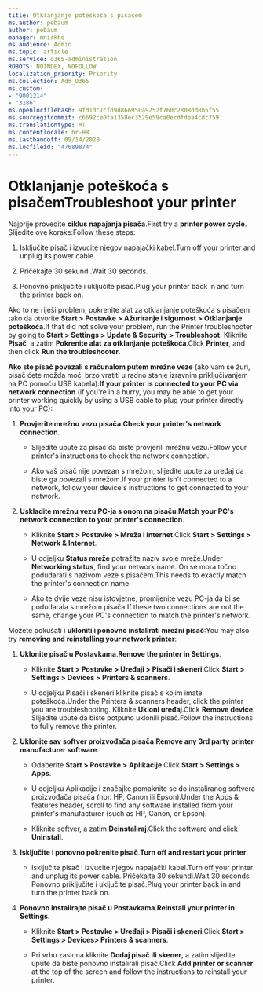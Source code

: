 ```yaml
---
title: Otklanjanje poteškoća s pisačem
ms.author: pebaum
author: pebaum
manager: mnirkhe
ms.audience: Admin
ms.topic: article
ms.service: o365-administration
ROBOTS: NOINDEX, NOFOLLOW
localization_priority: Priority
ms.collection: Adm_O365
ms.custom:
- "9001214"
- "3186"
ms.openlocfilehash: 9fd1dc7cfd9d866950a9252f760c2808dd8b5f55
ms.sourcegitcommit: c6692ce0fa1358ec3529e59ca0ecdfdea4cdc759
ms.translationtype: MT
ms.contentlocale: hr-HR
ms.lasthandoff: 09/14/2020
ms.locfileid: "47689874"
---
```

# <a name="troubleshoot-your-printer"></a><span data-ttu-id="75258-102">Otklanjanje poteškoća s pisačem</span><span class="sxs-lookup"><span data-stu-id="75258-102">Troubleshoot your printer</span></span>

<span data-ttu-id="75258-103">Najprije provedite **ciklus napajanja pisača**.</span><span class="sxs-lookup"><span data-stu-id="75258-103">First try a **printer power cycle**.</span></span> <span data-ttu-id="75258-104">Slijedite ove korake:</span><span class="sxs-lookup"><span data-stu-id="75258-104">Follow these steps:</span></span>

1. <span data-ttu-id="75258-105">Isključite pisač i izvucite njegov napajački kabel.</span><span class="sxs-lookup"><span data-stu-id="75258-105">Turn off your printer and unplug its power cable.</span></span>

2. <span data-ttu-id="75258-106">Pričekajte 30 sekundi.</span><span class="sxs-lookup"><span data-stu-id="75258-106">Wait 30 seconds.</span></span>

3. <span data-ttu-id="75258-107">Ponovno priključite i uključite pisač.</span><span class="sxs-lookup"><span data-stu-id="75258-107">Plug your printer back in and turn the printer back on.</span></span>

<span data-ttu-id="75258-108">Ako to ne riješi problem, pokrenite alat za otklanjanje poteškoća s pisačem tako da otvorite **Start > Postavke > Ažuriranje i sigurnost > Otklanjanje poteškoća**.</span><span class="sxs-lookup"><span data-stu-id="75258-108">If that did not solve your problem, run the Printer troubleshooter by going to **Start > Settings > Update & Security > Troubleshoot**.</span></span> <span data-ttu-id="75258-109">Kliknite **Pisač**, a zatim **Pokrenite alat za otklanjanje poteškoća**.</span><span class="sxs-lookup"><span data-stu-id="75258-109">Click **Printer**, and then click **Run the troubleshooter**.</span></span>

<span data-ttu-id="75258-110">**Ako ste pisač povezali s računalom putem mrežne veze** (ako vam se žuri, pisač ćete možda moći brzo vratiti u radno stanje izravnim priključivanjem na PC pomoću USB kabela):</span><span class="sxs-lookup"><span data-stu-id="75258-110">**If your printer is connected to your PC via network connection** (if you're in a hurry, you may be able to get your printer working quickly by using a USB cable to plug your printer directly into your PC):</span></span>

1. <span data-ttu-id="75258-111">**Provjerite mrežnu vezu pisača**.</span><span class="sxs-lookup"><span data-stu-id="75258-111">**Check your printer's network connection**.</span></span>
    
    - <span data-ttu-id="75258-112">Slijedite upute za pisač da biste provjerili mrežnu vezu.</span><span class="sxs-lookup"><span data-stu-id="75258-112">Follow your printer's instructions to check the network connection.</span></span>

    - <span data-ttu-id="75258-113">Ako vaš pisač nije povezan s mrežom, slijedite upute za uređaj da biste ga povezali s mrežom.</span><span class="sxs-lookup"><span data-stu-id="75258-113">If your printer isn't connected to a network, follow your device's instructions to get connected to your network.</span></span>

2. <span data-ttu-id="75258-114">**Uskladite mrežnu vezu PC-ja s onom na pisaču**.</span><span class="sxs-lookup"><span data-stu-id="75258-114">**Match your PC's network connection to your printer's connection**.</span></span>

    - <span data-ttu-id="75258-115">Kliknite **Start > Postavke > Mreža i internet**.</span><span class="sxs-lookup"><span data-stu-id="75258-115">Click **Start > Settings > Network & Internet**.</span></span>

    - <span data-ttu-id="75258-116">U odjeljku **Status mreže** potražite naziv svoje mreže.</span><span class="sxs-lookup"><span data-stu-id="75258-116">Under **Networking status**, find your network name.</span></span> <span data-ttu-id="75258-117">On se mora točno podudarati s nazivom veze s pisačem.</span><span class="sxs-lookup"><span data-stu-id="75258-117">This needs to exactly match the printer's connection name.</span></span>

    - <span data-ttu-id="75258-118">Ako te dvije veze nisu istovjetne, promijenite vezu PC-ja da bi se podudarala s mrežom pisača.</span><span class="sxs-lookup"><span data-stu-id="75258-118">If these two connections are not the same, change your PC's connection to match the printer's network.</span></span>

<span data-ttu-id="75258-119">Možete pokušati i **ukloniti i ponovno instalirati mrežni pisač**:</span><span class="sxs-lookup"><span data-stu-id="75258-119">You may also try **removing and reinstalling your network printer**:</span></span>

1. <span data-ttu-id="75258-120">**Uklonite pisač u Postavkama**.</span><span class="sxs-lookup"><span data-stu-id="75258-120">**Remove the printer in Settings**.</span></span>

    - <span data-ttu-id="75258-121">Kliknite **Start > Postavke > Uređaji > Pisači i skeneri**.</span><span class="sxs-lookup"><span data-stu-id="75258-121">Click **Start > Settings > Devices > Printers & scanners**.</span></span>

    - <span data-ttu-id="75258-122">U odjeljku Pisači i skeneri kliknite pisač s kojim imate poteškoća.</span><span class="sxs-lookup"><span data-stu-id="75258-122">Under the Printers & scanners header, click the printer you are troubleshooting.</span></span> <span data-ttu-id="75258-123">Kliknite **Ukloni uređaj**.</span><span class="sxs-lookup"><span data-stu-id="75258-123">Click **Remove device**.</span></span> <span data-ttu-id="75258-124">Slijedite upute da biste potpuno uklonili pisač.</span><span class="sxs-lookup"><span data-stu-id="75258-124">Follow the instructions to fully remove the printer.</span></span>

2. <span data-ttu-id="75258-125">**Uklonite sav softver proizvođača pisača**.</span><span class="sxs-lookup"><span data-stu-id="75258-125">**Remove any 3rd party printer manufacturer software**.</span></span>

    - <span data-ttu-id="75258-126">Odaberite **Start > Postavke > Aplikacije**.</span><span class="sxs-lookup"><span data-stu-id="75258-126">Click **Start > Settings > Apps**.</span></span>

    - <span data-ttu-id="75258-127">U odjeljku Aplikacije i značajke pomaknite se do instaliranog softvera proizvođača pisača (npr. HP, Canon ili Epson).</span><span class="sxs-lookup"><span data-stu-id="75258-127">Under the Apps & features header, scroll to find any software installed from your printer's manufacturer (such as HP, Canon, or Epson).</span></span>

    - <span data-ttu-id="75258-128">Kliknite softver, a zatim **Deinstaliraj**.</span><span class="sxs-lookup"><span data-stu-id="75258-128">Click the software and click **Uninstall**.</span></span>

3. <span data-ttu-id="75258-129">**Isključite i ponovno pokrenite pisač**.</span><span class="sxs-lookup"><span data-stu-id="75258-129">**Turn off and restart your printer**.</span></span>

    - <span data-ttu-id="75258-130">Isključite pisač i izvucite njegov napajački kabel.</span><span class="sxs-lookup"><span data-stu-id="75258-130">Turn off your printer and unplug its power cable.</span></span> <span data-ttu-id="75258-131">Pričekajte 30 sekundi.</span><span class="sxs-lookup"><span data-stu-id="75258-131">Wait 30 seconds.</span></span> <span data-ttu-id="75258-132">Ponovno priključite i uključite pisač.</span><span class="sxs-lookup"><span data-stu-id="75258-132">Plug your printer back in and turn the printer back on.</span></span>

4. <span data-ttu-id="75258-133">**Ponovno instalirajte pisač u Postavkama**.</span><span class="sxs-lookup"><span data-stu-id="75258-133">**Reinstall your printer in Settings**.</span></span>

    - <span data-ttu-id="75258-134">Kliknite **Start > Postavke > Uređaji > Pisači i skeneri**.</span><span class="sxs-lookup"><span data-stu-id="75258-134">Click **Start > Settings > Devices> Printers & scanners**.</span></span>
 
    - <span data-ttu-id="75258-135">Pri vrhu zaslona kliknite **Dodaj pisač ili skener**, a zatim slijedite upute da biste ponovno instalirali pisač.</span><span class="sxs-lookup"><span data-stu-id="75258-135">Click **Add printer or scanner** at the top of the screen and follow the instructions to reinstall your printer.</span></span>
